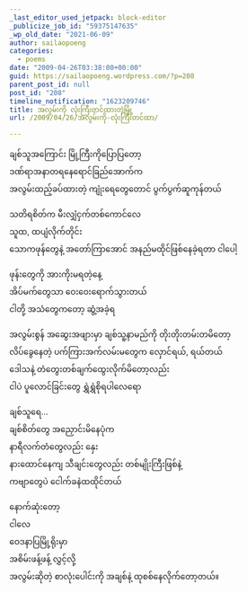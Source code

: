 ```yaml
---
_last_editor_used_jetpack: block-editor
_publicize_job_id: "59375147635"
_wp_old_date: "2021-06-09"
author: sailaopoeng
categories:
  - poems
date: "2009-04-26T03:38:00+00:00"
guid: https://sailaopoeng.wordpress.com/?p=208
parent_post_id: null
post_id: "208"
timeline_notification: "1623209746"
title: အလွမ်းကို လုံးကြီးတင်ထားတဲ့မြို့
url: /2009/04/26/အလွမ်းကို-လုံးကြီးတင်ထာ/

---
```

ချစ်သူအကြောင်း မြို့ကြီးကိုပြောပြတော့  
ဒဏ်ရာအနာတရနေရောင်ခြည်အောက်က  
အလွမ်းထည့်ခပ်ထားတဲ့ ကျုံးရေတွေတောင် ပွက်ပွက်ဆူကုန်တယ်

သတိရစိတ်က မီးလျှံငှက်တစ်ကောင်လေ  
သူထ, ထပျံလိုက်တိုင်း  
သောကဖုန်တွေနဲ့ အတော်ကြာအောင် အနည်မထိုင်ဖြစ်နေခဲ့ရတာ ငါပေါ့

ဖုန်းတွေကို အားကိုးမရတဲ့နေ့  
အိပ်မက်တွေသာ ဝေးဝေးရောက်သွားတယ်  
ငါတို့ အသံတွေကတော့ ဆွံ့အခဲ့ရ

အလွမ်းစွန် အဆွေးအဖျားမှာ ချစ်သူ့နာမည်ကို တိုးတိုးတမ်းတမိတော့  
လိပ်ခွေနေတဲ့ ပက်ကြားအက်လမ်းမတွေက လှောင်ရယ်, ရယ်တယ်  
ဒေါသနဲ့ တံတွေးတစ်ချက်ထွေးလိုက်မိတော့လည်း  
ငါပဲ ပူလောင်ခြင်းတွေ ရွှဲရွှဲစိုရပါလေရော

ချစ်သူရေ…  
ချစ်စိတ်တွေ အညှောင်းမိနေပုံက  
နာရီလက်တံတွေလည်း နှေး  
နားထောင်နေကျ သီချင်းတွေလည်း တစ်မျိုးကြီးဖြစ်နဲ့  
ကဗျာတွေပဲ ငေါက်ခနဲထထိုင်တယ်

နောက်ဆုံးတော့  
ငါလေ  
ဝေဒနာပြမြို့ရိုးမှာ  
အစိမ်းဖန့်ဖန့် လွှင့်လို့  
အလွမ်းဆိုတဲ့ စာလုံးပေါင်းကို အချစ်နဲ့ ထုစစ်နေလိုက်တော့တယ်။

